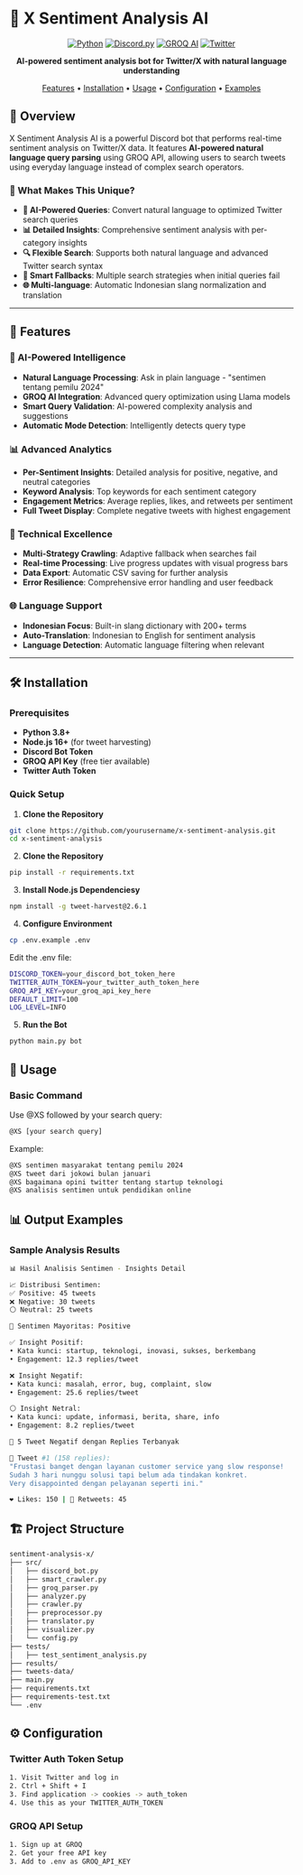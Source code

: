# 🤖 X Sentiment Analysis AI

<div align="center">

[![Python](https://img.shields.io/badge/Python-3.8+-blue.svg)](https://python.org)
[![Discord.py](https://img.shields.io/badge/Discord.py-2.3+-7289da.svg)](https://discord.py)
[![GROQ AI](https://img.shields.io/badge/GROQ-AI%20Powered-00ff00.svg)](https://groq.com)
[![Twitter](https://img.shields.io/badge/Twitter-API-1da1f2.svg)](https://twitter.com)

**AI-powered sentiment analysis bot for Twitter/X with natural language understanding**

[Features](#-features) • [Installation](#-installation) • [Usage](#-usage) • [Configuration](#-configuration) • [Examples](#-examples)

</div>

## 🌟 Overview

X Sentiment Analysis AI is a powerful Discord bot that performs real-time sentiment analysis on Twitter/X data. It features **AI-powered natural language query parsing** using GROQ API, allowing users to search tweets using everyday language instead of complex search operators.

### 🎯 What Makes This Unique?

- **🤖 AI-Powered Queries**: Convert natural language to optimized Twitter search queries
- **📊 Detailed Insights**: Comprehensive sentiment analysis with per-category insights
- **🔍 Flexible Search**: Supports both natural language and advanced Twitter search syntax
- **💫 Smart Fallbacks**: Multiple search strategies when initial queries fail
- **🌐 Multi-language**: Automatic Indonesian slang normalization and translation

---

## 🚀 Features

### 🤖 AI-Powered Intelligence
- **Natural Language Processing**: Ask in plain language - "sentimen tentang pemilu 2024"
- **GROQ AI Integration**: Advanced query optimization using Llama models
- **Smart Query Validation**: AI-powered complexity analysis and suggestions
- **Automatic Mode Detection**: Intelligently detects query type

### 📊 Advanced Analytics
- **Per-Sentiment Insights**: Detailed analysis for positive, negative, and neutral categories
- **Keyword Analysis**: Top keywords for each sentiment category
- **Engagement Metrics**: Average replies, likes, and retweets per sentiment
- **Full Tweet Display**: Complete negative tweets with highest engagement

### 🔧 Technical Excellence
- **Multi-Strategy Crawling**: Adaptive fallback when searches fail
- **Real-time Processing**: Live progress updates with visual progress bars
- **Data Export**: Automatic CSV saving for further analysis
- **Error Resilience**: Comprehensive error handling and user feedback

### 🌐 Language Support
- **Indonesian Focus**: Built-in slang dictionary with 200+ terms
- **Auto-Translation**: Indonesian to English for sentiment analysis
- **Language Detection**: Automatic language filtering when relevant

---

## 🛠 Installation

### Prerequisites

- **Python 3.8+**
- **Node.js 16+** (for tweet harvesting)
- **Discord Bot Token**
- **GROQ API Key** (free tier available)
- **Twitter Auth Token**

### Quick Setup

1. **Clone the Repository**
```bash
git clone https://github.com/yourusername/x-sentiment-analysis.git
cd x-sentiment-analysis
```

2. **Clone the Repository**
```bash
pip install -r requirements.txt
```

3. **Install Node.js Dependenciesy**
```bash
npm install -g tweet-harvest@2.6.1
```

4. **Configure Environment**
```bash
cp .env.example .env
```
Edit the .env file:
```bash
DISCORD_TOKEN=your_discord_bot_token_here
TWITTER_AUTH_TOKEN=your_twitter_auth_token_here  
GROQ_API_KEY=your_groq_api_key_here
DEFAULT_LIMIT=100
LOG_LEVEL=INFO
```

5. **Run the Bot**
```bash
python main.py bot
```

## 📖 Usage

### Basic Command
Use @XS followed by your search query:
```bash
@XS [your search query]
```
Example:
```bash
@XS sentimen masyarakat tentang pemilu 2024
@XS tweet dari jokowi bulan januari
@XS bagaimana opini twitter tentang startup teknologi
@XS analisis sentimen untuk pendidikan online
```
## 📊 Output Examples
### Sample Analysis Results
```bash
📊 Hasil Analisis Sentimen - Insights Detail

📈 Distribusi Sentimen:
✅ Positive: 45 tweets
❌ Negative: 30 tweets  
⚪ Neutral: 25 tweets

🎯 Sentimen Mayoritas: Positive

✅ Insight Positif:
• Kata kunci: startup, teknologi, inovasi, sukses, berkembang
• Engagement: 12.3 replies/tweet

❌ Insight Negatif:
• Kata kunci: masalah, error, bug, complaint, slow
• Engagement: 25.6 replies/tweet

⚪ Insight Netral:
• Kata kunci: update, informasi, berita, share, info
• Engagement: 8.2 replies/tweet
```

```bash
🔻 5 Tweet Negatif dengan Replies Terbanyak

📝 Tweet #1 (158 replies):
"Frustasi banget dengan layanan customer service yang slow response! 
Sudah 3 hari nunggu solusi tapi belum ada tindakan konkret. 
Very disappointed dengan pelayanan seperti ini."

❤️ Likes: 150 | 🔄 Retweets: 45
```

## 🏗 Project Structure
```bash
sentiment-analysis-x/
├── src/
│   ├── discord_bot.py
│   ├── smart_crawler.py
│   ├── groq_parser.py
│   ├── analyzer.py
│   ├── crawler.py
│   ├── preprocessor.py
│   ├── translator.py
│   ├── visualizer.py
│   └── config.py
├── tests/
│   ├── test_sentiment_analysis.py
├── results/
├── tweets-data/
├── main.py
├── requirements.txt
├── requirements-test.txt
└── .env
```

## ⚙️ Configuration
### Twitter Auth Token Setup
```bash
1. Visit Twitter and log in
2. Ctrl + Shift + I
3. Find application -> cookies -> auth_token
4. Use this as your TWITTER_AUTH_TOKEN
```
### GROQ API Setup
```bash
1. Sign up at GROQ
2. Get your free API key
3. Add to .env as GROQ_API_KEY
```
